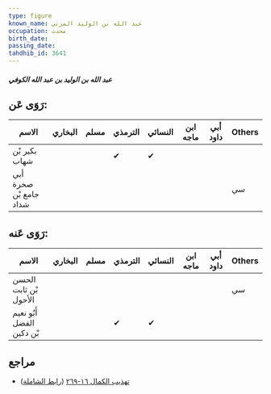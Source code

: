 ```yaml
---
type: figure
known_name: عبد الله بن الوليد المزني
occupation: محدث
birth_date:
passing_date:
tahdhib_id: 3641
---
```

##### عبد الله بن الوليد بن عبد الله الكوفي

## رَوَى عَن:
| الاسم                  | البخاري | مسلم | الترمذي | النسائي | ابن ماجه | أبي داود | Others |
| ---------------------- | ------- | ---- | ------- | ------- | -------- | -------- | ------ |
| بكير بْن شهاب          |         |      | ✔       | ✔       |          |          |        |
| أبي صخرة جامع بْن شداد |         |      |         |         |          |          | سي     |
## رَوَى عَنه:
| الاسم                     | البخاري | مسلم | الترمذي | النسائي | ابن ماجه | أبي داود | Others |
| ------------------------- | ------- | ---- | ------- | ------- | -------- | -------- | ------ |
| الحسن بْن ثابت الأحول     |         |      |         |         |          |          | سي     |
| أَبُو نعيم الفضل بْن دكين |         |      | ✔       | ✔       |          |          |        |
## مراجع
- [تهذيب الكمال ١٦-٢٦٩](obsidian://open?vault=Tahdhib-al-Kamal&file=Figures/٣٦٤١-عبد%20الله%20بن%20الوليد%20بن%20عبد%20الله%20الكوفي) ([رابط الشاملة](https://shamela.ws/book/3722/8262))